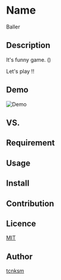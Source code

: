 Name
====

Baller

## Description

It's funny game. ()

Let's play !!

## Demo

![Demo](file:///C:/Users/j_watanabe/Pictures/demo_baller.PNG)


## VS. 

## Requirement

## Usage

## Install

## Contribution

## Licence

[MIT](https://github.com/tcnksm/tool/blob/master/LICENCE)

## Author

[tcnksm](https://github.com/tcnksm)
